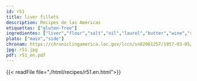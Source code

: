 ```yaml
---
id: r51
title: liver fillets
description: Recipes de las Américas
etiquettas: ["gluten-free"]
ingredientes: ["liver","flour","salt","oil","laurel","butter","wine","spinach","potato"]
plato: ["main","side"]
chronam: https://chroniclingamerica.loc.gov/lccn/sn82001257/1957-03-05/ed-1/seq-5/
jpg: r51.jpg
pdf: r51_en.pdf
---
```


{{< readFile file="./html/recipes/r51.en.html">}}